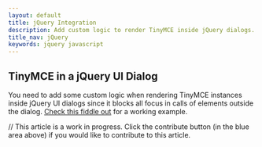 ```yaml
---
layout: default
title: jQuery Integration
description: Add custom logic to render TinyMCE inside jQuery dialogs.
title_nav: jQuery
keywords: jquery javascript
---
```


## TinyMCE in a jQuery UI Dialog

You need to add some custom logic when rendering TinyMCE instances inside jQuery UI dialogs since it blocks all focus in calls of elements outside the dialog. [Check this fiddle out](http://fiddle.tinymce.com/rsdaab) for a working example.

// This article is a work in progress. Click the contribute button (in the blue area above) if you would like to contribute to this article.
